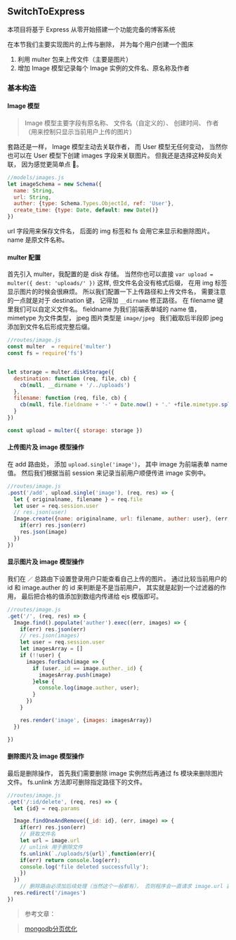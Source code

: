 ## SwitchToExpress

本项目将基于 Express 从零开始搭建一个功能完备的博客系统

在本节我们主要实现图片的上传与删除， 并为每个用户创建一个图床

1. 利用 multer 包来上传文件（主要是图片）
1. 增加 Image 模型记录每个 Image 实例的文件名、原名称及作者

### 基本构造


#### Image 模型

> Image 模型主要字段有原名称、 文件名（自定义的）、 创建时间、 作者（用来控制只显示当前用户上传的图片）

套路还是一样， Image 模型主动去关联作者， 而 User 模型无任何变动， 当然你也可以在 User 模型下创建 images 字段来关联图片。 但我还是选择这种反向关联， 因为感觉更简单点 🐶。

````js
//models/images.js
let imageSchema = new Schema({
  name: String,
  url: String,
  auther: {type: Schema.Types.ObjectId, ref: 'User'},
  create_time: {type: Date, default: new Date()}
})
````

url 字段用来保存文件名， 后面的 img 标签和 fs 会用它来显示和删除图片。 name 是原文件名称。

#### multer 配置

首先引入 multer，我配置的是 disk 存储。 当然你也可以直接 `var upload = multer({ dest: 'uploads/' })` 这样, 但文件名会没有格式后缀， 在用 img 标签显示图片的时候会很麻烦。 所以我们配置一下上传路径和上传文件名， 需要注意的一点就是对于 destination 键， 记得加 `__dirname` 修正路径。 在 filename 键里我们可以自定义文件名。 fieldname 为我们前端表单域的 name 值， mimetype 为文件类型， jpeg 图片类型是 `image/jpeg ` 我们截取后半段即 jpeg 添加到文件名后形成完整后缀。

```` javascript
//routes/image.js
const multer  = require('multer')
const fs = require('fs')


let storage = multer.diskStorage({
  destination: function (req, file, cb) {
    cb(null, __dirname + '/../uploads')
  },
  filename: function (req, file, cb) {
    cb(null, file.fieldname + '-' + Date.now() + '.' +file.mimetype.split('/')[1])
  }
})

const upload = multer({ storage: storage })
````


#### 上传图片及 image 模型操作
在 add 路由处， 添加 `upload.single('image')`， 其中 image 为前端表单 name 值。 然后我们根据当前 session 来记录当前用户顺便传进 image 实例中。

```` javascript
//routes/image.js
.post('/add', upload.single('image'), (req, res) => {
  let { originalname, filename } = req.file
  let user = req.session.user
  // res.json(user)
  Image.create({name: originalname, url: filename, auther: user}, (err, image) => {
    if(err) res.json(err)
    res.json(image)
  })
})
````


#### 显示图片及 image 模型操作
我们在 `／` 总路由下设置登录用户只能查看自己上传的图片。 通过比较当前用户的 id 和 image.auther 的 id 来判断是不是当前用户， 其实就是起到一个过滤器的作用， 最后把合格的值添加到数组内传递给 ejs 模版即可。

```` javascript
//routes/image.js
.get('/', (req, res) => {
  Image.find().populate('auther').exec((err, images) => {
    if(err) res.json(err)
    // res.json(images)
    let user = req.session.user
    let imagesArray = []
    if (!!user) {
      images.forEach(image => {
        if (user._id == image.auther._id) {
          imagesArray.push(image)
        }else {
          console.log(image.auther, user);
        }
      })
    }

    res.render('image', {images: imagesArray})
  })

})
````


#### 删除图片及 image 模型操作

最后是删除操作， 首先我们需要删除 image 实例然后再通过 fs 模块来删除图片文件。
fs.unlink 方法即可删除指定路径下的文件。
```` javascript
//routes/image.js
.get('/:id/delete', (req, res) => {
  let {id} = req.params

  Image.findOneAndRemove({_id: id}, (err, image) => {
    if(err) res.json(err)
    // 获取文件名
    let url = image.url
    // unlink 用于删除文件
    fs.unlink(`./uploads/${url}`,function(err){
    if(err) return console.log(err);
    console.log('file deleted successfully');
    })
  })
    // 删除路由必须加后续处理（当然这个一般都有）， 否则程序会一直请求 image.url 直至进程挂掉
  res.redirect('/images')
})
````


> 参考文章：

> [mongodb分页优化](https://cnodejs.org/topic/559a0bf493cb46f578f0a601#55c168c9ffd82de21c21dd56)
